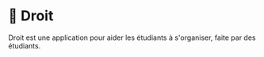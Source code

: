 # 👋 Droit
Droit est une application pour aider les étudiants à s'organiser, faite par des étudiants.
